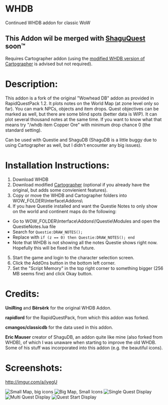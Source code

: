 # WHDB
Continued WHDB addon for classic WoW

## This Addon wil be merged with [ShaguQuest](https://github.com/shagu/shaguquest) soon™

Requires Cartographer addon (using the [modified WHDB version of Cartographer](https://github.com/Muehe/Cartographer) is advised but not required).

# Description:

This addon is a fork of the original "Wowhead DB" addon as provided in RapidQuestPack 1.2. It plots notes on the World Map (at zone level only so far). You can mark NPCs, objects and item drops. Quest objectives can be marked as well, but there are some blind spots (better data is WIP). It can plot several thousand notes at the same time. If you want to know what that means try "/whdb item Copper Ore" with minimum drop chance 0 (the standard setting).

Can be used with Questie and ShaguDB (ShaguDB is a little buggy due to using Cartographer as well, but I didn't encounter any big issues).

# Installation Instructions:

 1. Download WHDB
 2. Download modified [Cartographer](https://github.com/Muehe/Cartographer) (optional if you already have the original, but adds some convienient features).
 3. Copy or move the WHDB and Cartographer folders into WOW_FOLDER\Interface\Addons\
 4. If you have Questie installed and want the Questie Notes to only show on the world and continent maps do the following:
  * Go to WOW_FOLDER\Interface\Addons\\!Questie\Modules and open the QuestieNotes.lua file
  * Search for ```Questie:DRAW_NOTES();```
  * Replace with ```if (z == 0) then Questie:DRAW_NOTES(); end```
  * Note that WHDB is not showing all the notes Questie shows right now. Hopefully this will be fixed in the future.
 5. Start the game and login to the character selection screen.
 6. Click the AddOns button in the bottom left corner.
 7. Set the "Script Memory" in the top right corner to something bigger (256 MB seems fine) and click Okay button.

# Credits:

**UniRing** and **Bërsërk** for the original WHDB Addon.

**rapidlord** for the RapidQuestPack, from which this addon was forked.

**cmangos/classicdb** for the data used in this addon.

**Eric Mauser** creator of ShaguDB, an addon quite like mine (also forked from WHDB), of which I was unaware when starting to improve the old WHDB. Some of his stuff was incorporated into this addon (e.g. the beautiful icons).

# Screenshots:
http://imgur.com/a/iyegU

<img src="http://i.imgur.com/AG29iuy.jpg" alt="Small Map, big icons"/>

<img src="http://i.imgur.com/bXdSXw2.jpg" alt="Big Map, Small Icons"/>

<img src="http://i.imgur.com/j8kSAXf.jpg" alt="Single Quest Display"/>

<img src="http://i.imgur.com/K8qGT76.jpg" alt="Multi Quest Display"/>

<img src="http://i.imgur.com/yXPQZas.jpg" alt="Quest Start Display"/>

